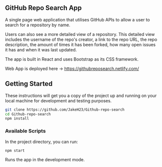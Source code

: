 ## GitHub Repo Search App

A single page web application that utilises GitHub APIs to allow a user to search for a repository by name.

Users can also see a more detailed view of a repository. This detailed view includes the username of the repo's creator, a link to the repo URL, the repo description, the amount of times it has been forked, how many open issues it has and when it was last updated.

The app is built in React and uses Bootstrap as its CSS framework.

Web App is deployed here -> https://githubreposearch.netlify.com/

## Getting Started
These instructions will get you a copy of the project up and running on your local machine for development and testing purposes.

```bash
git clone https://github.com/JakeH23/Github-repo-search
cd Github-repo-search
npm install
```
    
### Available Scripts
In the project directory, you can run:

```bash
npm start
```

Runs the app in the development mode.
